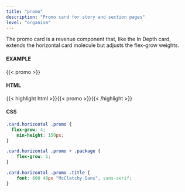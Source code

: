 ```yaml
---
title: "promo"
description: "Promo card for story and section pages"
level: "organism"
---
```


The promo card is a revenue component that, like the In Depth card, extends the horizontal card molecule but adjusts the flex-grow weights.

#### EXAMPLE
<div class="example">{{< promo >}}</div>

#### HTML
{{< highlight html >}}{{< promo >}}{{< /highlight >}}

#### CSS
```css
.card.horizontal .promo {
  flex-grow: 4;
	min-height: 150px;
}

.card.horizontal .promo + .package {
	flex-grow: 1;
}

.card.horizontal .promo .title {
	font: 600 48px "McClatchy Sans", sans-serif;
}
```
